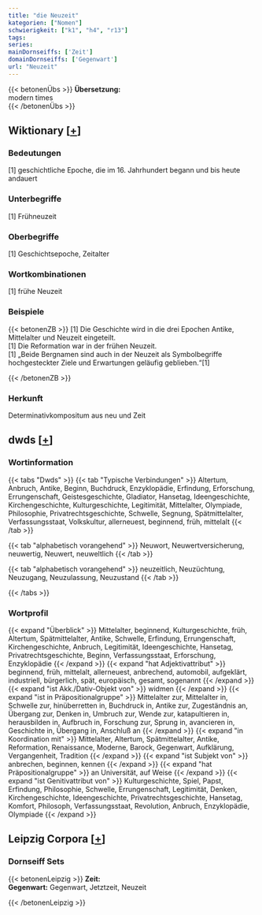```yaml
---
title: "die Neuzeit"
kategorien: ["Nomen"]
schwierigkeit: ["k1", "h4", "r13"]
tags:
series:
mainDornseiffs: ['Zeit']
domainDornseiffs: ['Gegenwart']
url: "Neuzeit"
---
```


{{< betonenÜbs >}}
**Übersetzung:**  
modern times  
{{< /betonenÜbs >}}

## Wiktionary [[+](https://de.wiktionary.org/wiki/Neuzeit)]

### Bedeutungen
[1] geschichtliche Epoche, die im 16. Jahrhundert begann und bis heute andauert  

### Unterbegriffe
[1] Frühneuzeit  

### Oberbegriffe
[1] Geschichtsepoche, Zeitalter  

### Wortkombinationen
[1] frühe Neuzeit  

### Beispiele
{{< betonenZB >}}
[1] Die Geschichte wird in die drei Epochen Antike, Mittelalter und Neuzeit eingeteilt.  
[1] Die Reformation war in der frühen Neuzeit.  
[1] „Beide Bergnamen sind auch in der Neuzeit als Symbolbegriffe hochgesteckter Ziele und Erwartungen geläufig geblieben.“[1]  

{{< /betonenZB >}}
### Herkunft
Determinativkompositum aus neu und Zeit  



## dwds [[+](https://www.dwds.de/wb/Neuzeit)]

### Wortinformation
{{< tabs "Dwds" >}}
{{< tab "Typische Verbindungen" >}}
Altertum, Anbruch, Antike, Beginn, Buchdruck, Enzyklopädie, Erfindung, Erforschung, Errungenschaft, Geistesgeschichte, Gladiator, Hansetag, Ideengeschichte, Kirchengeschichte, Kulturgeschichte, Legitimität, Mittelalter, Olympiade, Philosophie, Privatrechtsgeschichte, Schwelle, Segnung, Spätmittelalter, Verfassungsstaat, Volkskultur, allerneuest, beginnend, früh, mittelalt
{{< /tab >}}

{{< tab "alphabetisch vorangehend" >}}
Neuwort, Neuwertversicherung, neuwertig, Neuwert, neuweltlich
{{< /tab >}}

{{< tab "alphabetisch vorangehend" >}}
neuzeitlich, Neuzüchtung, Neuzugang, Neuzulassung, Neuzustand
{{< /tab >}}

{{< /tabs >}}

### Wortprofil
{{< expand "Überblick" >}} Mittelalter, beginnend, Kulturgeschichte, früh, Altertum, Spätmittelalter, Antike, Schwelle, Erfindung, Errungenschaft, Kirchengeschichte, Anbruch, Legitimität, Ideengeschichte, Hansetag, Privatrechtsgeschichte, Beginn, Verfassungsstaat, Erforschung, Enzyklopädie {{< /expand >}}
{{< expand "hat Adjektivattribut" >}} beginnend, früh, mittelalt, allerneuest, anbrechend, automobil, aufgeklärt, industriell, bürgerlich, spät, europäisch, gesamt, sogenannt {{< /expand >}}
{{< expand "ist Akk./Dativ-Objekt von" >}} widmen {{< /expand >}}
{{< expand "ist in Präpositionalgruppe" >}} Mittelalter zur, Mittelalter in, Schwelle zur, hinüberretten in, Buchdruck in, Antike zur, Zugeständnis an, Übergang zur, Denken in, Umbruch zur, Wende zur, katapultieren in, herausbilden in, Aufbruch in, Forschung zur, Sprung in, avancieren in, Geschichte in, Übergang in, Anschluß an {{< /expand >}}
{{< expand "in Koordination mit" >}} Mittelalter, Altertum, Spätmittelalter, Antike, Reformation, Renaissance, Moderne, Barock, Gegenwart, Aufklärung, Vergangenheit, Tradition {{< /expand >}}
{{< expand "ist Subjekt von" >}} anbrechen, beginnen, kennen {{< /expand >}}
{{< expand "hat Präpositionalgruppe" >}} an Universität, auf Weise {{< /expand >}}
{{< expand "ist Genitivattribut von" >}} Kulturgeschichte, Spiel, Papst, Erfindung, Philosophie, Schwelle, Errungenschaft, Legitimität, Denken, Kirchengeschichte, Ideengeschichte, Privatrechtsgeschichte, Hansetag, Komfort, Philosoph, Verfassungsstaat, Revolution, Anbruch, Enzyklopädie, Olympiade {{< /expand >}}

## Leipzig Corpora [[+](https://corpora.uni-leipzig.de/en/res?word=Neuzeit&corpusId=deu_newscrawl-public_2018)]

### Dornseiff Sets
{{< betonenLeipzig >}}
**Zeit:**  
**Gegenwart:** Gegenwart, Jetztzeit, Neuzeit  

{{< /betonenLeipzig >}}
